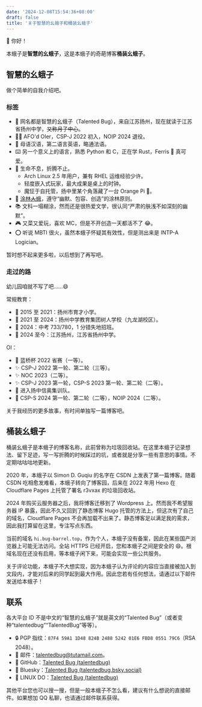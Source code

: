 ```yaml
---
date: '2024-12-08T15:54:36+08:00'
draft: false
title: '关于智慧的幺蛾子和桶装幺蛾子'
---
```


👋 你好！

本蛾子是**智慧的幺蛾子**，这是本蛾子的奇葩博客**桶装幺蛾子**。

## 智慧的幺蛾子

做个简单的自我介绍吧。

### 标签

- 🐸 网名都是智慧的幺蛾子（Talented Bug），来自江苏扬州，现在就读于江苏省扬州中学，~~又称月子中心~~。
- 🏃‍♂️ AFO'd OIer，CSP-J 2022 初入，NOIP 2024 退役。
- 📢 母语汉语，第二语言英语，略通法语。
- ⌨️ 另一个意义上的语言，熟悉 Python 和 C，正在学 Rust，Ferris 🦀 真可爱。
- 🔧 生命不息，折腾不止。
  - Arch Linux 2.5 年用户，兼有 RHEL 运维经验少许。
  - 轻度嵌入式玩家，最大成果是桌上的时钟。
  - 魔怔于自托管，扬中里某个角落藏了一台 Orange Pi 🤫。
- 🌳 [涂林~~人~~蛾](https://tulin.netlify.app)，遵守“幽默、包容、创造”的涂林原则。
- 📚 文科一塌糊涂，然而还是很热爱文学，很认同“严肃的肤浅不如深刻的幽默”。
- 🎮 又菜又爱玩，喜欢 MC，但是不开创造一天都活不了 😂。
- ⭕ 听说 MBTI 很火，虽然本蛾子怀疑其有效性，但是测出来是 INTP-A Logician。

暂时想不起来更多啦，以后想到了再写吧。

### 走过的路

幼儿园咱就不写了吧……😄

常规教育：

- 👶 2015 至 2021：扬州市育才小学。
- 🎒 2021 至 2024：扬州中学教育集团树人学校（九龙湖校区）。
- 📜 2024：中考 733/780，1 分错失地招班。
- 👨 2024 至今：江苏扬州，江苏省扬州中学。

OI：

- 🌟 蓝桥杯 2022 省赛（一等）。
- ✨ CSP-J 2022 第一轮、第二轮（三等）。
- ✨ NOC 2023（二等）。
- ✨ CSP-J 2023 第一轮，CSP-S 2023 第一轮、第二轮（二等）。
- 🚪 进入扬中信奥集训队。
- 👋 CSP-S 2024 第一轮、第二轮（二等），NOIP 2024（二等）。

关于我经历的更多故事，有时间单独写一篇博客吧。

## 桶装幺蛾子

桶装幺蛾子是本蛾子的博客名称，此前曾称为垃圾回收站。在这里本蛾子记录想法、留下足迹，写一写折腾的时候踩过的坑，或者就是分享一些有意思的事情。不定期咕咕咕地更新。

2020 年，本蛾子以 Simon D. Guqiu 的名字在 CSDN 上发表了第一篇博客。随着 CSDN 吃相愈发难看，本蛾子转向了博客园，后来在 2022 年用 Hexo 在 Cloudflare Pages 上托管了署名 r3vxax 的垃圾回收站。

2024 年购买云服务器之后，我将博客迁移到了 Wordpress 上。然而我不希望服务器 IP 暴露，因此不久又回到了静态博客 Hugo 托管的方法上，但这次有了自己的域名，Cloudflare Pages 不会再加载不出来了。静态博客足以满足我的需求，因此我打算留在这里，专注写点东西。

当前的域名 `hi.bug-barrel.top`，作为个人，本蛾子没有备案，因此在某些国产浏览器上可能无法访问。全站 HTTPS 已经开启，您和本蛾子之间是安全的 😄。根域名现在还没有启用，等本蛾子闲下来，可能会实现一些公共服务。

关于评论功能，本蛾子不大想实现，因为本蛾子认为评论的内容应当直接被加入到文段内，才能对后来的同学起到最大作用。因此您若有任何想法，请通过以下邮件发送给本蛾子！

## 联系

各大平台 ID 不是中文的“智慧的幺蛾子”就是英文的“Talented Bug”（或者变种“talentedbug”“TalentedBug”等等）。

- 🔒 PGP 指纹：`87F4 59A1 1D48 824B 2488 5242 01E6 FBD8 0551 79C6`（RSA 2048）。
- 📧 邮件：[talentedbug@tutamail.com](talentedbug@tutamail.com)。
- 🐙 GitHub：[Talented Bug (talentedbug)](https://github.com/talentedbug)
- 🌈 Bluesky：[Talented Bug (talentedbug.bsky.social)](https://bsky.app/profile/talentedbug.bsky.social)
- 🐧 LINUX DO：[Talented Bug (talentedbug)](https://linux.do/u/talentedbug)

其他平台您也可以搜一搜，但是一般本蛾子不怎么看，建议有什么想说的直接邮件。如果想加 QQ 私聊，也请通过邮件联系获得。
